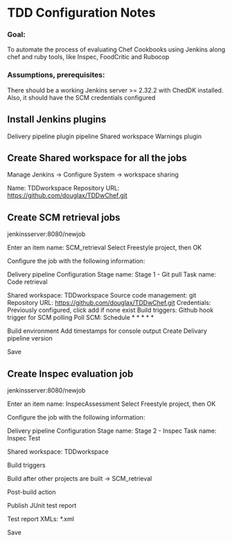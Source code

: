 # TDD Configuration Notes

### Goal:
To automate the process of evaluating Chef Cookbooks using Jenkins along chef and ruby tools, like Inspec, FoodCritic and Rubocop

### Assumptions, prerequisites:

There should be a working Jenkins server >= 2.32.2 with ChedDK installed. Also, it should have the SCM credentials configured

## Install Jenkins plugins

Delivery pipeline plugin
pipeline
Shared workspace
Warnings plugin


## Create Shared workspace for all the jobs

Manage Jenkins -> Configure System -> workspace sharing

Name:  TDDworkspace
Repository URL: https://github.com/douglax/TDDwChef.git

## Create SCM retrieval jobs

jenkinsserver:8080/newjob

Enter an item name: SCM_retrieval
Select Freestyle project, then OK

Configure the job with the following information:

Delivery pipeline Configuration
Stage name:  Stage 1 - Git pull
Task name: Code retrieval

Shared workspace: TDDworkspace
Source code management: git
Repository URL: https://github.com/douglax/TDDwChef.git
Credentials: Previously configured, click add if none exist
Build triggers:
Github hook trigger for SCM polling
Poll SCM: Schedule   * * * * *

Build environment
Add timestamps for console output
Create Delivary pipeline version

Save


## Create Inspec evaluation job

jenkinsserver:8080/newjob

Enter an item name: InspecAssessment
Select Freestyle project, then OK

Configure the job with the following information:

Delivery pipeline Configuration
Stage name:  Stage 2 - Inspec
Task name: Inspec Test


Shared workspace: TDDworkspace

Build triggers

Build after other projects are built ->  SCM_retrieval

Post-build action

Publish JUnit test report

Test report XMLs:   *.xml

Save
